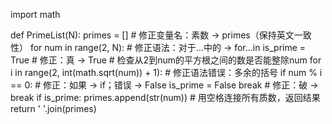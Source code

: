 import math

def PrimeList(N):
    primes = []  # 修正变量名：素数 -> primes（保持英文一致性）
    for num in range(2, N):  # 修正语法：对于...中的 -> for...in
        is_prime = True  # 修正：真 -> True
        # 检查从2到num的平方根之间的数是否能整除num
        for i in range(2, int(math.sqrt(num)) + 1):  # 修正语法错误：多余的括号
            if num % i == 0:  # 修正：如果 -> if；错误 -> False
                is_prime = False
                break  # 修正：破 -> break
        if is_prime:
            primes.append(str(num))
    # 用空格连接所有质数，返回结果
    return ' '.join(primes)
